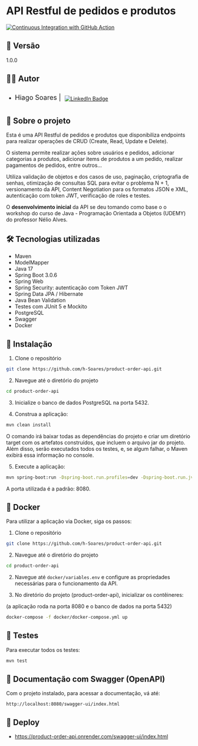 # API Restful de pedidos e produtos

[![Continuous Integration with GitHub Action](https://github.com/h-Soares/product-order-api/actions/workflows/continuous-integration.yml/badge.svg)](https://github.com/h-Soares/product-order-api/actions/workflows/continuous-integration.yml)

## 📌 Versão
1.0.0

## 👨‍💻 Autor
* <div style="display: flex; align-items: center;">
    <p style="margin: 0; font-size: 18px;">Hiago Soares | </p>
    <a href="https://www.linkedin.com/in/hiago-soares-96840a271/" style="margin: 10px; margin-top: 15px">
        <img src="https://img.shields.io/badge/LinkedIn-0077B5?style=for-the-badge&logo=linkedin&logoColor=white" alt="LinkedIn Badge">
    </a>
</div>

## 🔎 Sobre o projeto
Esta é uma API Restful de pedidos e produtos que disponibiliza endpoints para realizar operações de CRUD (Create, Read, Update e Delete).

O sistema permite realizar ações sobre usuários e pedidos, adicionar categorias a produtos, adicionar items de produtos a um pedido, realizar pagamentos de pedidos, entre outros...

Utiliza validação de objetos e dos casos de uso, paginação, criptografia de senhas, otimização de consultas SQL para evitar o problema N + 1, versionamento da API, Content Negotiation para os formatos JSON e XML, autenticação com token JWT, verificação de roles e testes.


O **desenvolvimento inicial** da API se deu tomando como base o o workshop do curso de Java - Programação Orientada a Objetos (UDEMY) do professor Nélio Alves.

## 🛠️ Tecnologias utilizadas
* Maven
* ModelMapper
* Java 17
* Spring Boot 3.0.6
* Spring Web
* Spring Security: autenticação com Token JWT
* Spring Data JPA / Hibernate
* Java Bean Validation
* Testes com JUnit 5 e Mockito
* PostgreSQL
* Swagger
* Docker

## 🔧 Instalação

1. Clone o repositório

````bash
git clone https://github.com/h-Soares/product-order-api.git
````

2. Navegue até o diretório do projeto

```bash
cd product-order-api
```

3. Inicialize o banco de dados PostgreSQL na porta 5432.

4. Construa a aplicação:
```bash
mvn clean install
```
O comando irá baixar todas as dependências do projeto e criar um diretório target com os artefatos construídos, que incluem o arquivo jar do projeto. Além disso, serão executados todos os testes, e, se algum falhar, o Maven exibirá essa informação no console.

5. Execute a aplicação:
```bash
mvn spring-boot:run -Dspring-boot.run.profiles=dev -Dspring-boot.run.jvmArguments="-DPOSTGRES_DB=NOME_BANCO -DPOSTGRES_USER=SEU_USER -DPOSTGRES_PASSWORD=SUA_SENHA -DSECRET_KEY=SUA_CHAVE"
```
A porta utilizada é a padrão: 8080.

## 🐳 Docker
Para utilizar a aplicação via Docker, siga os passos:
1. Clone o repositório
````bash
git clone https://github.com/h-Soares/product-order-api.git
````

2. Navegue até o diretório do projeto
```bash
cd product-order-api
```

2. Navegue até `docker/variables.env` e configure as propriedades necessárias para o funcionamento da API.

3. No diretório do projeto (product-order-api), inicializar os contêineres:

(a aplicação roda na porta 8080 e o banco de dados na porta 5432)
````bash
docker-compose -f docker/docker-compose.yml up
````

## 🧪 Testes
Para executar todos os testes:
```bash
mvn test
```

## 📖 Documentação com Swagger (OpenAPI)
Com o projeto instalado, para acessar a documentação, vá até:

`http://localhost:8080/swagger-ui/index.html`

## 🚀 Deploy
* https://product-order-api.onrender.com/swagger-ui/index.html
